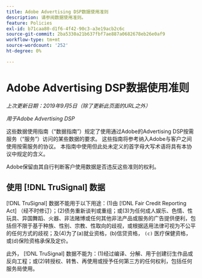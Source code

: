 ```yaml
---
title: Adobe Advertising DSP数据使用准则
description: 请参阅数据使用准则。
feature: Policies
exl-id: b71caa80-d1f6-4f42-90c3-a3e19acb2c6c
source-git-commit: 2ba5330a21b637fbf7ae887a0682678eb26e0af9
workflow-type: tm+mt
source-wordcount: '252'
ht-degree: 0%

---
```


# Adobe Advertising DSP数据使用准则

*上次更新日期：2019年9月5日（除了更新此页面的URL之外）*

*用于Adobe Advertising DSP*

这些数据使用指南（“数据指南”）规定了使用通过Adobe的Advertising DSP按需服务（“服务”）访问的某些数据的要求。 这些指南将参考纳入Adobe与客户之间使用按需服务的协议。 本指南中使用但此处未定义的首字母大写术语将具有本协议中规定的含义。

Adobe保留由其自行判断客户使用数据是否违反这些准则的权利。

## 使用 [!DNL TruSignal] 数据

[!DNL TruSignal] 数据不能用于以下用途：(1)由 [!DNL Fair Credit Reporting Act] （经不时修订）；(2)债务重新谈判或重组；或(3)为任何成人娱乐、色情、性玩具、异国舞蹈、火器、非法赌博或任何其他非法产品或服务的广告提供便利，包括但不限于基于种族、性别、宗教、性取向的歧视，或根据适用法律可视为不公平的任何方式的歧视；及(4)为了(a)就业资格，(b)信贷资格， `(c)` 医疗保健资格，或(d)保险资格承保及定价。<!-- I used backticks in the previous sentence to prevent ( c ) from displaying as a copyright symbol. I think the OS does that. Using HTML code for the parentheses doesn't prevent it. -->

此外， [!DNL TruSignal] 数据不能为：(1)经过编译、分解、用于创建衍生作品或反向工程；或(2)转授权、转售、再使用或授予任何第三方的任何权利，包括任何服务局使用。
